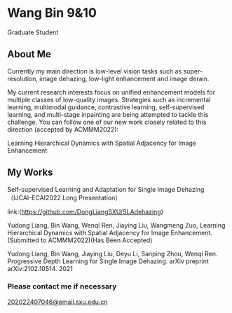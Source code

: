 # Wang Bin 9&10
Graduate Student

## About Me
Currently my main direction is low-level vision tasks such as super-resolution, image dehazing, low-light enhancement and image derain.

My current research interests focus on unified enhancement models for multiple classes of low-quality images. Strategies such as incremental learning, multimodal guidance, contrastive learning, self-supervised learning, and multi-stage inpainting are being attempted to tackle this challenge.
You can follow one of our new work closely related to this direction (accepted by ACMMM2022):  

Learning Hierarchical Dynamics with Spatial Adjacency for Image Enhancement
## My Works
Self-supervised Learning and Adaptation for Single Image Dehazing（IJCAI-ECAI2022 Long Presentation）

link:(https://github.com/DongLiangSXU/SLAdehazing)

Yudong Liang, Bin Wang, Wenqi Ren, Jiaying Liu, Wangmeng Zuo, Learning Hierarchical Dynamics with Spatial Adjacency for Image Enhancement.(Submitted to ACMMM2022)(Has Been Accepted)

Yudong Liang, Bin Wang, Jiaying Liu, Deyu Li, Sanping Zhou, Wenqi Ren. Progressive Depth Learning for Single Image Dehazing. arXiv preprint arXiv:2102.10514. 2021

### Please contact me if necessary

202022407046@email.sxu.edu.cn
